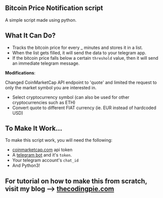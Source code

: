 ## Bitcoin Price Notification script

A simple script made using python. 

## What It Can Do?

- Tracks the bitcoin price for every _ minutes and stores it in a list.
- When the list gets filled, it will send the data to your telegram app.
- If the bitcoin price falls below a certain `threshold` value, then it will send an immediate telegram message.

**Modifications**:

Changed CoinMarketCap API endpoint to 'quote' and limited the request to only the market symbol you are interested in.
 - Select cryptocurrency symbol (can also be used for other cryptocurrencies such as ETH)
 - Convert quote to different FIAT currency (ie. EUR instead of hardcoded USD)

## To Make It Work...

To make this script work, you will need the following:

- <a href="https://pro.coinmarketcap.com/" target="_blank">coinmarketcap.com</a> api token
- A [telegram bot](https://core.telegram.org/bots#6-botfather) and it's `token`.
- Your telegram account's `chat_id`
- And Python3!

## For tutorial on how to make this from scratch, visit my blog --> [thecodingpie.com](https://thecodingpie.com)
